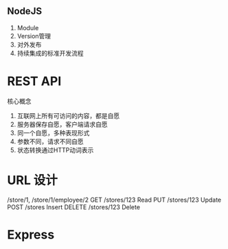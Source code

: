 ## NodeJS
1. Module
2. Version管理
3. 对外发布
4. 持续集成的标准开发流程

# REST API
核心概念
1. 互联网上所有可访问的内容，都是自愿
2. 服务器保存自愿，客户端请求自愿
3. 同一个自愿，多种表现形式
4. 参数不同，请求不同自愿
5. 状态转换通过HTTP动词表示

# URL 设计
/store/1, /store/1/employee/2
GET     /stores/123     Read 
PUT     /stores/123     Update
POST    /stores         Insert
DELETE  /stores/123     Delete

# Express
